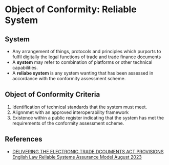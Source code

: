 # Object of Conformity: Reliable System

## System

* Any arrangement of things, protocols and principles which purports to fulfil digitally the legal functions of trade and trade finance documents
* A **system** may refer to combination of platforms or other technical capabilities.
* A **reliabe system** is any system wanting that has been assessed in accordance with the conformity assessment scheme.

## Object of Conformity Criteria

1. Identification of technical standards that the system must meet.
2. Alignnmet with an approved interoperability framework
3. Existence within a public register indicating that the system has met the requirements of the conformity assessment scheme.

## References

* [DELIVERING THE ELECTRONIC TRADE DCOUMENTS ACT PROVISIONS English Law Reliable Systems Assurance Model August 2023](../../docs/published/C4DTI-Reliable-Systems-Assurance-Model.pdf)
